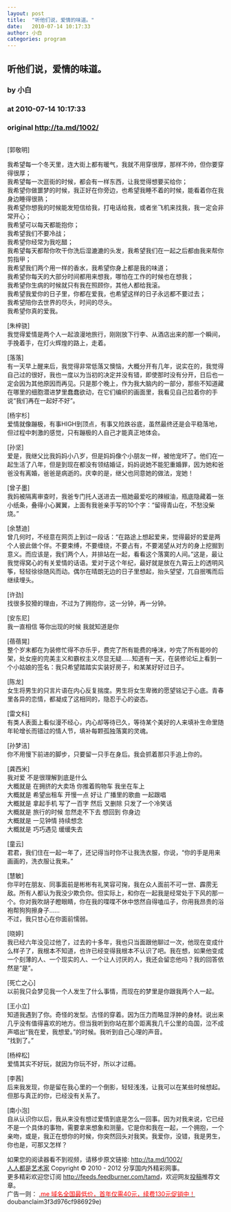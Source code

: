 ```yaml
---
layout: post
title:  "听他们说，爱情的味道。"
date:   2010-07-14 10:17:33
author: 小白
categories: program
---
```


## 听他们说，爱情的味道。
### by 小白
### at 2010-07-14 10:17:33
### original <http://ta.md/1002/>

<p><img src="http://dulei.si/files/39e8ba56298d65b9c8e541588c02f969.jpg" alt=""></p><p>[郭敬明]</p><p>我希望每一个冬天里，连大街上都有暖气，我就不用穿很厚，那样不帅，但你要穿得很厚；<br> 我希望每一次逛街的时候，都会有一样东西，让我觉得想要买给你；<br> 我希望你做噩梦的时候，我正好在你旁边，也希望我睡不着的时候，能看着你在我身边睡得很熟；<br> 我希望你想我的时候能发短信给我，打电话给我，或者坐飞机来找我，我一定会非常开心；<br> 我希望可以每天都能抱你；<br> 我希望我们不要冷战；<br> 我希望你经常为我吃醋；<br> 我希望每天都帮你吹干你洗后湿漉漉的头发，我希望我们在一起之后都由我来帮你剪指甲；<br> 我希望我们两个用一样的香水，我希望你身上都是我的味道；<br> 我希望你每天的大部分时间都用来想我，哪怕在工作的时候也在想我；<br> 我希望你生病的时候就只有我在照顾你，其他人都给我滚。<br> 我希望我爱你的日子里，你都在爱我，也希望这样的日子永远都不要过去；<br> 我希望陪你去世界的尽头，时间的尽头。<br> 我希望你真的爱我。<br> <span></span></p><p>[朱梓骁]<br> 我觉得爱情是两个人一起浪漫地旅行，刚刚放下行李、从酒店出来的那一个瞬间，手挽着手，在灯火辉煌的路上，走着。</p><p>[落落]<br> 有一天早上醒来后，我觉得非常低落又懊恼，大概分开有几年，说实在的，我觉得自己过的很好，我也一度以为当初的决定并没有错，即使那时没有分开，日后也一定会因为其他原因而再见。只是那个晚上，作为我大脑内的一部分，那些不知道藏在哪里的细胞潜进梦里蠢蠢欲动，在它们编织的画面里，我看见自己拉着你的手说“我们再在一起好不好”。</p><p>[杨宇杉]<br> 爱情就像蹦极，有事HIGH到顶点，有事又险跌谷底，虽然最终还是会平稳落地，但过程中刺激的感觉，只有蹦极的人自己才能真正地体会。</p><p>[孙坚]<br> 爱是，我继父比我妈妈小八岁，但是妈妈像个小朋友一样，被他宠坏了。他们在一起生活了八年，但是到现在都没有领结婚证，妈妈说她不能犯重婚罪，因为她和爸爸没有离婚，爸爸是病逝的。庆幸的是，继父也同意她的做法，宠她！</p><p>[曾子墨]<br> 我妈被隔离审查时，我爸专门托人送进去一瓶她最爱吃的辣椒油，瓶底隐藏着一张小纸条，叠得小心翼翼，上面有我爸亲手写的10个字：“留得青山在，不愁没柴烧。”</p><p>[余慧迪]<br> 曾几何时，不经意在网页上到过一段话：“在路途上想起爱来，觉得最好的爱是两个人彼此做个伴。不要束缚，不要缠绕，不要占有，不要渴望从对方的身上挖掘到意义。而应该是，我们两个人，并排站在一起，看看这个落寞的人间。”这是，最让我觉得窝心的有关爱情的话语。爱对于这个年纪，最好就是放在九霄云上的透明风筝，轻轻徐徐随风而动。偶尔在晴朗无边的日子里想起，抬头望望，兀自抿嘴而后继续埋头。</p><p>[许劲]<br> 找很多狡猾的理由，不过为了拥抱你，这一分钟，再一分钟。</p><p>[安东尼]<br> 我一直相信 等你出现的时候 我就知道是你</p><p>[蓓蓓晃]<br> 整个岁末都在为装修忙得不亦乐乎，费完了所有能费的唾沫，吵完了所有能吵的架，处女座的完美主义和霸权主义尽显无疑……知道有一天，在装修论坛上看到一个小姑娘的签名：我只希望踏踏实实装好房子，和某某好好过日子。</p><p>[陈龙]<br> 女生将男生的只言片语在内心反复揣度。男生将女生卑微的愿望铭记于心底。青春里各异的恋情，都凝成了这相同的，隐忍于心的姿态。</p><p>[雷文科]<br> 有类人表面上看似漫不经心，内心却等待已久，等待某个美好的人来填补生命里随年轮增长而错过的情人节，填补每颗孤独落寞的灵魂。</p><p>[孙梦洁]<br> 你不用慢下前进的脚步，只要留一只手在身后。我会抓着那只手追上你的。</p><p>[龚西米]<br> 我对爱 不是很理解到底是什么<br> 大概就是 在拥挤的大卖场 你推着购物车 我坐在车上<br> 大概就是 希望出租车 开慢一点 好让 广播里的歌曲 一起跟唱<br> 大概就是 拿起手机 写了一百字 然后 又删除 只发了一个冷笑话<br> 大概就是 旅行的时候 忽然走不下去 想回到 你身边<br> 大概就是 一见钟情 持续想念<br> 大概就是 巧巧遇见 缓缓失去</p><p>[童云]<br> 君君，我们住在一起一年了，还记得当时你不让我洗衣服，你说，“你的手是用来画画的，洗衣服让我来。”</p><p>[慧敏]<br> 你平时在朋友、同事面前是彬彬有礼笑容可掬，我在众人面前不可一世、霹雳无敌。所有人都认为我没少欺负你。但实际上，和你在一起我是经常处于下风的那一个。你对我吹胡子瞪眼睛，你在我的喋喋不休中悠然自得嗑瓜子，你用我昂贵的浴袍帮狗狗擦身子……<br> 不过，我只甘心在你面前懦弱。</p><p>[晓婷]<br> 我已经六年没见过他了，过去的十多年，我也只当面跟他聊过一次，他现在变成什么样子了，我根本不知道，也许已经变得我根本不认识了吧。我在想，如果他变成一个刻薄的人、一个现实的人、一个让人讨厌的人，我还会留恋他吗？我的回答依然是“是”。</p><p>[死亡之心]<br> 以前我只会梦见我一个人发生了什么事情，而现在的梦里是你跟我两个人一起。</p><p>[王小立]<br> 知道我遇到了你。奇怪的发型。古怪的穿着。因为压力而略显浮肿的身材。说出来几乎没有值得喜欢的地方。但当我听到你站在那个距离我几千公里的岛国，泣不成声唱出“我在爱，我想爱。”的时候。我听到自己心理的声音。<br> “找到了。”</p><p>[杨梓松]<br> 爱情其实不好玩，就因为你玩不好，所以才过瘾。</p><p>[李茜]<br> 后来我发现，你是留在我心里的一个倒影，轻轻浅浅，让我可以在某些时候想起。<br> 但那与真正的你，已经没有关系了。</p><p>[南小泡]<br> 自从认识你以后，我从来没有想过爱情到底是怎么一回事。因为对我来说，它已经不是一个具体的事物，需要拿来想象和测量。它是你和我在一起，一个拥抱，一个亲吻，或是，我正在想你的时候，你突然回头对我笑。我爱你，没错，我是男生，你也是，可那又怎样？</p><p>如果您的阅读器看不到视频，请移步原文链接: <a href="http://ta.md/1002/">http://ta.md/1002/</a> <br> <a href="http://ta.md/">人人都是艺术家</a> Copyright ©   2010 - 2012 分享国内外精彩网事。<br> 更多精彩欢迎您订阅 <a href="http://feeds.feedburner.com/tamd">http://feeds.feedburner.com/tamd</a>，欢迎网友<a href="http://ta.md/delivery/">投稿</a>推荐文章。<br> 广告一则： <a href="http://zi.mu/domain"><font color="red">.me 域名全国最低价，首年仅需40元，续费130元促销中！</font></a> doubanclaim3f3d976cf986929e)</p>